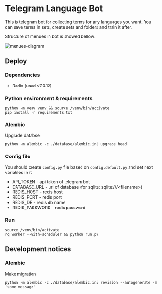 # Telegram Language Bot

This is telegram bot for collecting terms for any languages you want. You can save terms in sets, create sets and folders and train it after.

Structure of menues in bot is showed bellow:

![menues-diagram](asswts/bot-routing-map.drawio.svg)

## Deploy

### Dependencies

+ Redis (used v7.0.12)

### Python environment & requirements

``` shell
python -m venv venv && source /venv/bin/activate
pip install -r requirements.txt
```

### Alembic

Upgrade databse

``` shell
python -m alembic -c ./database/alembic.ini upgrade head
```

### Config file

You should create `config.py` file based on `config.default.py` and set next variables in it:

+ API_TOKEN - api token of telegram bot
+ DATABASE_URL - url of database (for sqlite: sqlite:///\<filename\>)
+ REDIS_HOST - redis host
+ REDIS_PORT - redis port
+ REDIS_DB - redis db name
+ REDIS_PASSWORD - redis password

### Run

``` shell
source /venv/bin/activate
rq worker --with-scheduler && python run.py
```

## Development notices

### Alembic

Make migration

``` shell
python -m alembic -c ./database/alembic.ini revision --autogenerate -m 'some message'
```
